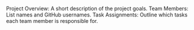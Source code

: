 Project Overview: A short description of the project goals.
Team Members: List names and GitHub usernames.
Task Assignments: Outline which tasks each team member is responsible for.
